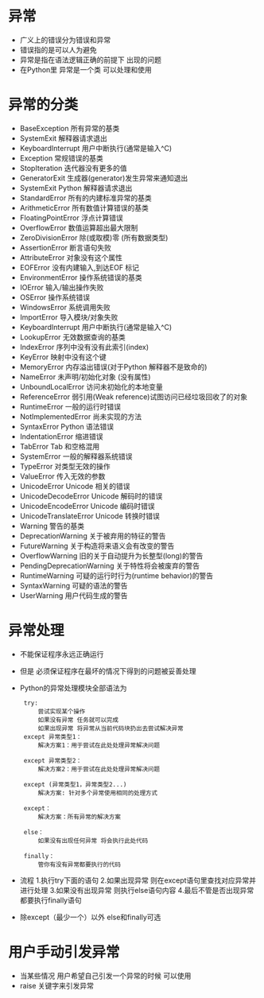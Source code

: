 # 异常
- 广义上的错误分为错误和异常
- 错误指的是可以人为避免
- 异常是指在语法逻辑正确的前提下 出现的问题
- 在Python里 异常是一个类 可以处理和使用
# 异常的分类
 - BaseException	所有异常的基类
 - SystemExit	解释器请求退出
 - KeyboardInterrupt	用户中断执行(通常是输入^C)
 - Exception	常规错误的基类
 - StopIteration	迭代器没有更多的值
 - GeneratorExit	生成器(generator)发生异常来通知退出
 - SystemExit	Python 解释器请求退出
 - StandardError	所有的内建标准异常的基类
 - ArithmeticError	所有数值计算错误的基类
 - FloatingPointError	浮点计算错误
 - OverflowError	数值运算超出最大限制
 - ZeroDivisionError	除(或取模)零 (所有数据类型)
 - AssertionError	断言语句失败
 - AttributeError	对象没有这个属性
 - EOFError	没有内建输入,到达EOF 标记
 - EnvironmentError	操作系统错误的基类
 - IOError	输入/输出操作失败
 - OSError	操作系统错误
 - WindowsError	系统调用失败
 - ImportError	导入模块/对象失败
 - KeyboardInterrupt	用户中断执行(通常是输入^C)
 - LookupError	无效数据查询的基类
 - IndexError	序列中没有没有此索引(index)
 - KeyError	映射中没有这个键
 - MemoryError	内存溢出错误(对于Python 解释器不是致命的)
 - NameError	未声明/初始化对象 (没有属性)
 - UnboundLocalError	访问未初始化的本地变量
 - ReferenceError	弱引用(Weak reference)试图访问已经垃圾回收了的对象
 - RuntimeError	一般的运行时错误
 - NotImplementedError	尚未实现的方法
 - SyntaxError	Python 语法错误
 - IndentationError	缩进错误
 - TabError	Tab 和空格混用
 - SystemError	一般的解释器系统错误
 - TypeError	对类型无效的操作
 - ValueError	传入无效的参数
 - UnicodeError	Unicode 相关的错误
 - UnicodeDecodeError	Unicode 解码时的错误
 - UnicodeEncodeError	Unicode 编码时错误
 - UnicodeTranslateError	Unicode 转换时错误
 - Warning	警告的基类
 - DeprecationWarning	关于被弃用的特征的警告
 - FutureWarning	关于构造将来语义会有改变的警告
 - OverflowWarning	旧的关于自动提升为长整型(long)的警告
 - PendingDeprecationWarning	关于特性将会被废弃的警告
 - RuntimeWarning	可疑的运行时行为(runtime behavior)的警告
 - SyntaxWarning	可疑的语法的警告
 - UserWarning	用户代码生成的警告
 
 # 异常处理
 - 不能保证程序永远正确运行
 - 但是 必须保证程序在最坏的情况下得到的问题被妥善处理
 - Python的异常处理模块全部语法为
 
        try:
            尝试实现某个操作
            如果没有异常 任务就可以完成
            如果出现异常 将异常从当前代码块扔出去尝试解决异常
        except 异常类型1：
            解决方案1：用于尝试在此处处理异常解决问题
            
        except 异常类型2：
            解决方案2：用于尝试在此处处理异常解决问题
        
        except (异常类型1，异常类型2...)
            解决方案: 针对多个异常使用相同的处理方式
            
        except：
            解决方案：所有异常的解决方案
            
        else：
            如果没有出现任何异常 将会执行此处代码
            
        finally：
            管你有没有异常都要执行的代码
            
- 流程
    1.执行try下面的语句
    2.如果出现异常 则在except语句里查找对应异常并进行处理
    3.如果没有出现异常 则执行else语句内容
    4.最后不管是否出现异常 都要执行finally语句
- 除except（最少一个）以外 else和finally可选 

# 用户手动引发异常
- 当某些情况 用户希望自己引发一个异常的时候 可以使用
- raise 关键字来引发异常                